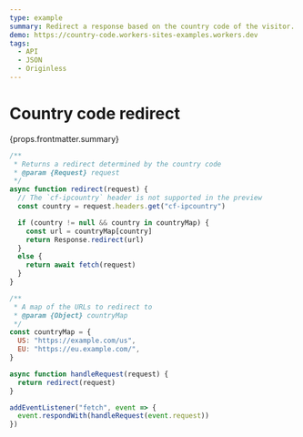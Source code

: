 ```yaml
---
type: example
summary: Redirect a response based on the country code of the visitor.
demo: https://country-code.workers-sites-examples.workers.dev
tags:
  - API
  - JSON
  - Originless
---
```


# Country code redirect

<ContentColumn>
  <p>{props.frontmatter.summary}</p>
</ContentColumn>

```js
/**
 * Returns a redirect determined by the country code
 * @param {Request} request
 */
async function redirect(request) {
  // The `cf-ipcountry` header is not supported in the preview
  const country = request.headers.get("cf-ipcountry")

  if (country != null && country in countryMap) {
    const url = countryMap[country]
    return Response.redirect(url)
  }
  else {
    return await fetch(request)
  }
}

/**
 * A map of the URLs to redirect to
 * @param {Object} countryMap
 */
const countryMap = {
  US: "https://example.com/us",
  EU: "https://eu.example.com/",
}

async function handleRequest(request) {
  return redirect(request)
}

addEventListener("fetch", event => {
  event.respondWith(handleRequest(event.request))
})
```

<!-- ## Demo

<p><a href={props.frontmatter.demo}>Open demo</a></p>

<Demo src={props.frontmatter.demo} title={props.frontmatter.summary} height="395"/> -->
